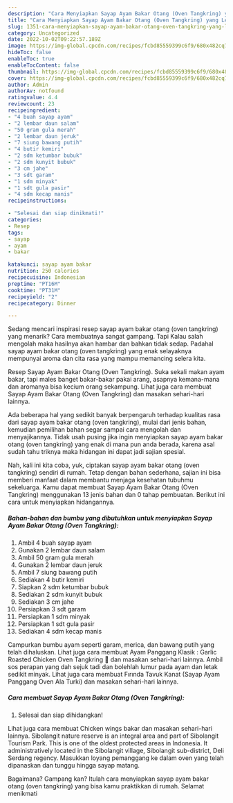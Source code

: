 ```yaml
---
description: "Cara Menyiapkan Sayap Ayam Bakar Otang (Oven Tangkring) yang Lezat"
title: "Cara Menyiapkan Sayap Ayam Bakar Otang (Oven Tangkring) yang Lezat"
slug: 1351-cara-menyiapkan-sayap-ayam-bakar-otang-oven-tangkring-yang-lezat
category: Uncategorized
date: 2022-10-02T09:22:57.189Z
image: https://img-global.cpcdn.com/recipes/fcbd85559399c6f9/680x482cq70/sayap-ayam-bakar-otang-oven-tangkring-foto-resep-utama.jpg
hideToc: false
enableToc: true
enableTocContent: false
thumbnail: https://img-global.cpcdn.com/recipes/fcbd85559399c6f9/680x482cq70/sayap-ayam-bakar-otang-oven-tangkring-foto-resep-utama.jpg
cover: https://img-global.cpcdn.com/recipes/fcbd85559399c6f9/680x482cq70/sayap-ayam-bakar-otang-oven-tangkring-foto-resep-utama.jpg
author: Admin
authorAv: notfound
ratingvalue: 4.4
reviewcount: 23
recipeingredient:
- "4 buah sayap ayam"
- "2 lembar daun salam"
- "50 gram gula merah"
- "2 lembar daun jeruk"
- "7 siung bawang putih"
- "4 butir kemiri"
- "2 sdm ketumbar bubuk"
- "2 sdm kunyit bubuk"
- "3 cm jahe"
- "3 sdt garam"
- "1 sdm minyak"
- "1 sdt gula pasir"
- "4 sdm kecap manis"
recipeinstructions:

- "Selesai dan siap dinikmati!"
categories:
- Resep
tags:
- sayap
- ayam
- bakar

katakunci: sayap ayam bakar 
nutrition: 250 calories
recipecuisine: Indonesian
preptime: "PT16M"
cooktime: "PT31M"
recipeyield: "2"
recipecategory: Dinner

---
```



Sedang mencari inspirasi resep sayap ayam bakar otang (oven tangkring) yang menarik? Cara membuatnya sangat gampang. Tapi Kalau salah mengolah maka hasilnya akan hambar dan bahkan tidak sedap. Padahal sayap ayam bakar otang (oven tangkring) yang enak selayaknya mempunyai aroma dan cita rasa yang mampu memancing selera kita.


Resep Sayap Ayam Bakar Otang (Oven Tangkring). Suka sekali makan ayam bakar, tapi males banget bakar-bakar pakai arang, asapnya kemana-mana dan aromanya bisa kecium orang sekampung. Lihat juga cara membuat Sayap Ayam Bakar Otang (Oven Tangkring) dan masakan sehari-hari lainnya.

Ada beberapa hal yang sedikit banyak berpengaruh terhadap kualitas rasa dari sayap ayam bakar otang (oven tangkring), mulai dari jenis bahan, kemudian pemilihan bahan segar sampai cara mengolah dan menyajikannya. Tidak usah pusing jika ingin menyiapkan sayap ayam bakar otang (oven tangkring) yang enak di mana pun anda berada, karena asal sudah tahu triknya maka hidangan ini dapat jadi sajian spesial.


Nah, kali ini kita coba, yuk, ciptakan sayap ayam bakar otang (oven tangkring) sendiri di rumah. Tetap dengan bahan sederhana, sajian ini bisa memberi manfaat dalam membantu menjaga kesehatan tubuhmu sekeluarga. Kamu dapat membuat Sayap Ayam Bakar Otang (Oven Tangkring) menggunakan 13 jenis bahan dan 0 tahap pembuatan. Berikut ini cara untuk menyiapkan hidangannya.

<!--inarticleads1-->

##### Bahan-bahan dan bumbu yang dibutuhkan untuk menyiapkan Sayap Ayam Bakar Otang (Oven Tangkring):

1. Ambil 4 buah sayap ayam
1. Gunakan 2 lembar daun salam
1. Ambil 50 gram gula merah
1. Gunakan 2 lembar daun jeruk
1. Ambil 7 siung bawang putih
1. Sediakan 4 butir kemiri
1. Siapkan 2 sdm ketumbar bubuk
1. Sediakan 2 sdm kunyit bubuk
1. Sediakan 3 cm jahe
1. Persiapkan 3 sdt garam
1. Persiapkan 1 sdm minyak
1. Persiapkan 1 sdt gula pasir
1. Sediakan 4 sdm kecap manis


Campurkan bumbu ayam seperti garam, merica, dan bawang putih yang telah dihaluskan. Lihat juga cara membuat Ayam Panggang Klasik : Garlic Roasted Chicken Oven Tangkring 🍗 dan masakan sehari-hari lainnya. Ambil sos perapan yang dah sejuk tadi dan bolehlah lumur pada ayam dan letak sedikit minyak. Lihat juga cara membuat Fırında Tavuk Kanat (Sayap Ayam Panggang Oven Ala Turki) dan masakan sehari-hari lainnya. 

<!--inarticleads2-->

##### Cara membuat Sayap Ayam Bakar Otang (Oven Tangkring):


1. Selesai dan siap dihidangkan!

Lihat juga cara membuat Chicken wings bakar dan masakan sehari-hari lainnya. Sibolangit nature reserve is an integral area and part of Sibolangit Tourism Park. This is one of the oldest protected areas in Indonesia. It administratively located in the Sibolangit village, Sibolangit sub-district, Deli Serdang regency. Masukkan loyang pemanggang ke dalam oven yang telah dipanaskan dan tunggu hingga sayap matang. 

Bagaimana? Gampang kan? Itulah cara menyiapkan sayap ayam bakar otang (oven tangkring) yang bisa kamu praktikkan di rumah. Selamat menikmati
